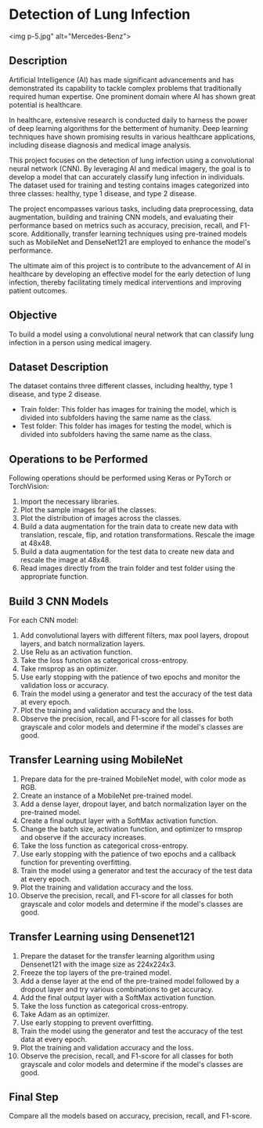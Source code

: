 # Detection of Lung Infection
<img p-5.jpg" alt="Mercedes-Benz">

## Description

Artificial Intelligence (AI) has made significant advancements and has demonstrated its capability to tackle complex problems that traditionally required human expertise. One prominent domain where AI has shown great potential is healthcare.

In healthcare, extensive research is conducted daily to harness the power of deep learning algorithms for the betterment of humanity. Deep learning techniques have shown promising results in various healthcare applications, including disease diagnosis and medical image analysis.

This project focuses on the detection of lung infection using a convolutional neural network (CNN). By leveraging AI and medical imagery, the goal is to develop a model that can accurately classify lung infection in individuals. The dataset used for training and testing contains images categorized into three classes: healthy, type 1 disease, and type 2 disease.

The project encompasses various tasks, including data preprocessing, data augmentation, building and training CNN models, and evaluating their performance based on metrics such as accuracy, precision, recall, and F1-score. Additionally, transfer learning techniques using pre-trained models such as MobileNet and DenseNet121 are employed to enhance the model's performance.

The ultimate aim of this project is to contribute to the advancement of AI in healthcare by developing an effective model for the early detection of lung infection, thereby facilitating timely medical interventions and improving patient outcomes.


## Objective

To build a model using a convolutional neural network that can classify lung infection in a person using medical imagery.

## Dataset Description

The dataset contains three different classes, including healthy, type 1 disease, and type 2 disease.

- Train folder: This folder has images for training the model, which is divided into subfolders having the same name as the class. 
- Test folder: This folder has images for testing the model, which is divided into subfolders having the same name as the class.

## Operations to be Performed

Following operations should be performed using Keras or PyTorch or TorchVision:

1. Import the necessary libraries.
2. Plot the sample images for all the classes.
3. Plot the distribution of images across the classes.
4. Build a data augmentation for the train data to create new data with translation, rescale, flip, and rotation transformations. Rescale the image at 48x48.
5. Build a data augmentation for the test data to create new data and rescale the image at 48x48.
6. Read images directly from the train folder and test folder using the appropriate function.

## Build 3 CNN Models

For each CNN model:

1. Add convolutional layers with different filters, max pool layers, dropout layers, and batch normalization layers.
2. Use Relu as an activation function.
3. Take the loss function as categorical cross-entropy.
4. Take rmsprop as an optimizer.
5. Use early stopping with the patience of two epochs and monitor the validation loss or accuracy.
6. Train the model using a generator and test the accuracy of the test data at every epoch.
7. Plot the training and validation accuracy and the loss.
8. Observe the precision, recall, and F1-score for all classes for both grayscale and color models and determine if the model's classes are good.

## Transfer Learning using MobileNet

1. Prepare data for the pre-trained MobileNet model, with color mode as RGB.
2. Create an instance of a MobileNet pre-trained model.
3. Add a dense layer, dropout layer, and batch normalization layer on the pre-trained model.
4. Create a final output layer with a SoftMax activation function.
5. Change the batch size, activation function, and optimizer to rmsprop and observe if the accuracy increases.
6. Take the loss function as categorical cross-entropy.
7. Use early stopping with the patience of two epochs and a callback function for preventing overfitting.
8. Train the model using a generator and test the accuracy of the test data at every epoch.
9. Plot the training and validation accuracy and the loss.
10. Observe the precision, recall, and F1-score for all classes for both grayscale and color models and determine if the model's classes are good.

## Transfer Learning using Densenet121

1. Prepare the dataset for the transfer learning algorithm using Densenet121 with the image size as 224x224x3.
2. Freeze the top layers of the pre-trained model.
3. Add a dense layer at the end of the pre-trained model followed by a dropout layer and try various combinations to get accuracy.
4. Add the final output layer with a SoftMax activation function.
5. Take the loss function as categorical cross-entropy.
6. Take Adam as an optimizer.
7. Use early stopping to prevent overfitting.
8. Train the model using the generator and test the accuracy of the test data at every epoch.
9. Plot the training and validation accuracy and the loss.
10. Observe the precision, recall, and F1-score for all classes for both grayscale and color models and determine if the model's classes are good.

## Final Step

Compare all the models based on accuracy, precision, recall, and F1-score.
